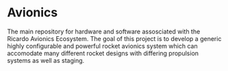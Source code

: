 # Avionics
The main repository for hardware and software assosciated with the Ricardo Avionics Ecosystem. The goal of this project is to develop a generic highly configurable and powerful rocket avionics system which can accomodate many different rocket designs with differing propulsion systems as well as staging.
